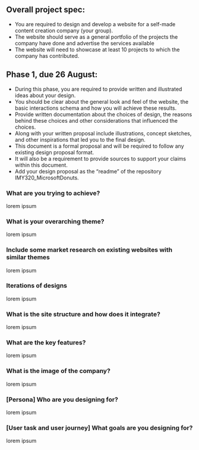## Overall project spec:
* You are required to design and develop a website for a self-made content creation company (your group).
* The website should serve as a general portfolio of the projects the company have done and advertise the services available
* The website will need to showcase at least 10 projects to which the company has contributed.

## Phase 1, due 26 August:
* During this phase, you are required to provide written and illustrated ideas about your design.
* You should be clear about the general look and feel of the website, the basic interactions schema and how you will achieve these results.
* Provide written documentation about the choices of design, the reasons behind these choices and other considerations that influenced the choices.
* Along with your written proposal include illustrations, concept sketches, and other inspirations that led you to the final design.
* This document is a formal proposal and will be required to follow any existing design proposal format.
* It will also be a requirement to provide sources to support your claims within this document.
* Add your design proposal as the “readme” of the repository IMY320_MicrosoftDonuts. 

### What are you trying to achieve?
lorem ipsum

### What is your overarching theme?
lorem ipsum

### Include some market research on existing websites with similar themes
lorem ipsum

### Iterations of designs
lorem ipsum

### What is the site structure and how does it integrate?
lorem ipsum

### What are the key features?
lorem ipsum

### What is the image of the company?
lorem ipsum

### [Persona] Who are you designing for?
lorem ipsum

### [User task and user journey] What goals are you designing for?
lorem ipsum
